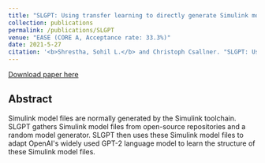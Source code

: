 ```yaml
---
title: "SLGPT: Using transfer learning to directly generate Simulink model files and find bugs in the Simulink toolchain."
collection: publications
permalink: /publications/SLGPT
venue: "EASE (CORE A, Acceptance rate: 33.3%)"
date: 2021-5-27
citation: '<b>Shrestha, Sohil L.</b> and Christoph Csallner. "SLGPT: Using transfer learning to directly generate Simulink model files and find bugs in the Simulink toolchain. Proc. 25th International Conference on Evaluation and Assessment in Software Engineering (EASE), Vision and Emerging Results Track, 2021.'
---
```

[Download paper here](https://ranger.uta.edu/~csallner/papers/Shrestha21SLGPT.pdf) 

## Abstract
Simulink model files are normally generated by the Simulink toolchain. SLGPT gathers Simulink model files from open-source repositories and a random model generator. SLGPT then uses these Simulink model files to adapt OpenAI's widely used GPT-2 language model to learn the structure of these Simulink model files.